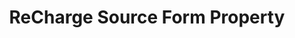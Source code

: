 ---
# -------------------------- #
#     USING THIS TEMPLATE    #
# -------------------------- #

## NEED HELP USING THIS TEMPLATE? SEE:
## https://docs-about-stitch-docs.netlify.com/reference/connect-templates/destination-form-property/
## FOR INSTRUCTIONS & REFERENCE INFO


# -------------------------- #
#        CONTENT TYPE        #
# -------------------------- #

product-type: "connect"
content-type: "api-form"
form-type: "source"
key: "source-form-properties-recharge-object"


# -------------------------- #
#        OBJECT INFO         #
# -------------------------- #

title: "ReCharge Source Form Property"
api-type: "platform.recharge"
display-name: "ReCharge"

source-type: "saas"
docs-name: "recharge" # This should be whatever integration.name is. Ex: LinkedIn Ads is linkedin-ads

property-description: ""
## Used to create a description for the object that doesn't adhere to the standard in _developers/connect/api/documentation/api-form-properties.html
## See the Heap object for an example


# -------------------------- #
#      OBJECT ATTRIBUTES     #
# -------------------------- #

uses-start-date: true

# Only source-specific attributes need to be listed here.
# The following attributes are considered common,
# and therefore don't need to be listed:
# anchor_time, cron_expression, frequency_in_minutes, image_version, start_date 

object-attributes:
  - name: "access_token"
    type: "string"
    required: true
    description: "Your {{ form-property.display-name }} access token. Refer to the [{{ form-property.display-name }} documentation]({{ doc-link }}) for instructions on obtaining this credential."
    value: "<{{ form-property.display-name | upcase }}_SECRET_KEY>"
---